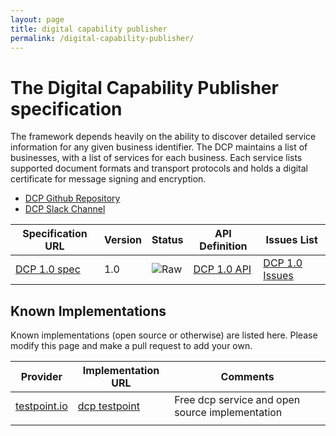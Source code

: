 ```yaml
---
layout: page
title: digital capability publisher
permalink: /digital-capability-publisher/
---
```


# The Digital Capability Publisher specification

The framework depends heavily on the ability to discover detailed service information for any given business identifier.  The DCP maintains a list of businesses, with a list of services for each business. Each service lists supported document formats and transport protocols and holds a digital certificate for message signing and encryption.

* [DCP Github Repository](https://github.com/ausdigital/ausdigital-dcp)
* [DCP Slack Channel](https://ausdigital.slack.com/messages/spec-dcp/)

| Specification URL | Version | Status | API Definition |  Issues List |
| ----------------- | ------- | ------ | -------------- |  ----------- |
| [DCP 1.0 spec](http://ausdigital-dcp.readthedocs.io/) | 1.0 | ![Raw](http://rfc.unprotocols.org/spec:2/COSS/raw.svg) | [DCP 1.0 API](https://swaggerhub.com/api/ausdigital/ausdigital-dcp/1.0)  | [DCP 1.0 Issues](https://github.com/ausdigital/ausdigital-dcp/issues)    |

## Known Implementations

Known implementations (open source or otherwise) are listed here.  Please modify this page and make a pull request to add your own.

|Provider|Implementation URL|Comments|
|--------|------------------|--------|
|[testpoint.io](http://testpoint.io/) | [dcp testpoint](http://testpoint.io/dcp)| Free dcp service and open source implementation|
|  |  |  |

